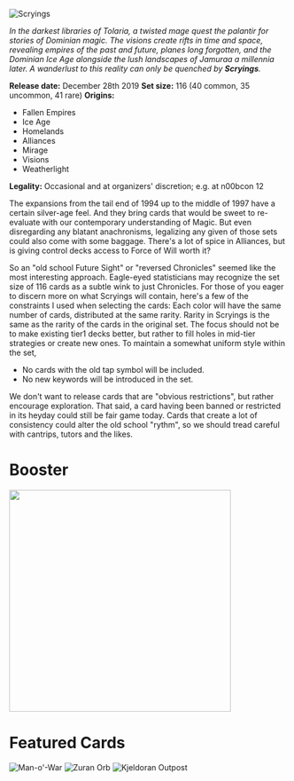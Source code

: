 ![Scryings](https://1.bp.blogspot.com/-cHbU0_OcWYo/Xb84cfuGavI/AAAAAAAAUaA/Xsudszv9Wc46YLDBnbfTFK7LA3DVMC_7gCLcBGAsYHQ/s320/scryings.png)

*In the darkest libraries of Tolaria, a twisted mage quest the palantir for stories of Dominian magic. The visions create rifts in time and space, revealing empires of the past and future, planes long forgotten, and the Dominian Ice Age alongside the lush landscapes of Jamuraa a millennia later. A wanderlust to this reality can only be quenched by **Scryings**.*

**Release date:** December 28th 2019
**Set size:** 116 (40 common, 35 uncommon, 41 rare)
**Origins:**
* Fallen Empires
* Ice Age
* Homelands
* Alliances
* Mirage
* Visions
* Weatherlight

**Legality:** Occasional and at organizers' discretion; e.g. at n00bcon 12

The expansions from the tail end of 1994 up to the middle of 1997 have a certain silver-age feel. And they bring cards that would be sweet to re-evaluate with our contemporary understanding of Magic. But even disregarding any blatant anachronisms, legalizing any given of those sets could also come with some baggage. There's a lot of spice in Alliances, but is giving control decks access to Force of Will worth it?

So an "old school Future Sight" or "reversed Chronicles" seemed like the most interesting approach. Eagle-eyed statisticians may recognize the set size of 116 cards as a subtle wink to just Chronicles. For those of you eager to discern more on what Scryings will contain, here's a few of the constraints I used when selecting the cards:
Each color will have the same number of cards, distributed at the same rarity. 
Rarity in Scryings is the same as the rarity of the cards in the original set.
The focus should not be to make existing tier1 decks better, but rather to fill holes in mid-tier strategies or create new ones.
To maintain a somewhat uniform style within the set, 
* No cards with the old tap symbol will be included.
* No new keywords will be introduced in the set.

We don't want to release cards that are "obvious restrictions", but rather encourage exploration. That said, a card having been banned or restricted in its heyday could still be fair game today.
Cards that create a lot of consistency could alter the old school "rythm", so we should tread careful with cantrips, tutors and the likes.

# Booster
<img src="https://1.bp.blogspot.com/-gkhEjv7-lzI/Xb84vd2mn6I/AAAAAAAAUaI/ylO-xHsMMYUnBrI43wgRlzzM0JKEcI3JwCLcBGAsYHQ/s1600/Scryings%2BWrap.png" width="400">

# Featured Cards
![Man-o'-War](https://img.scryfall.com/cards/small/front/4/d/4dbf9bf9-75cd-4b25-a3a1-43b7e029700b.jpg?1562277656) ![Zuran Orb](https://img.scryfall.com/cards/small/front/3/a/3a9d1082-a862-45d4-9e5e-392e879fead6.jpg?1562905818) ![Kjeldoran Outpost](https://img.scryfall.com/cards/small/front/e/0/e0769fc7-50b5-4b49-8aff-af04536288fb.jpg?1562770637)
